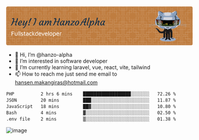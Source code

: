 ![Header](./github-header-image.png)

- 👋 Hi, I’m @hanzo-alpha
- 👀 I’m interested in software developer
- 🌱 I’m currently learning laravel, vue, react, vite, tailwind
- 📫 How to reach me just send me email to hansen.makangiras@hotmail.com 

<!---
hanzo-alpha/hanzo-alpha is a ✨ special ✨ repository because its `README.md` (this file) appears on your GitHub profile.
You can click the Preview link to take a look at your changes.
--->

<!--START_SECTION:waka-->

```txt
PHP          2 hrs 6 mins    ██████████████████░░░░░░░   72.26 %
JSON         20 mins         ███░░░░░░░░░░░░░░░░░░░░░░   11.87 %
JavaScript   18 mins         ██▓░░░░░░░░░░░░░░░░░░░░░░   10.80 %
Bash         4 mins          ▓░░░░░░░░░░░░░░░░░░░░░░░░   02.50 %
.env file    2 mins          ▒░░░░░░░░░░░░░░░░░░░░░░░░   01.38 %
```

<!--END_SECTION:waka-->

![image](https://github.com/hanzo-alpha/hanzo-alpha/assets/111342797/c4bd2977-6123-4017-8652-6e166259b484)

